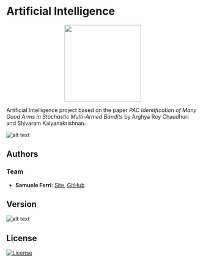# Artificial Intelligence

<p align="center">
<img src="https://github.com/samuelexferri/unibg-ai/blob/master/images/ai.jpg" width="200">
</p>

Artificial Intelligence project based on the paper _PAC Identification of Many Good Arms in Stochastic Multi-Armed Bandits_ by Arghya Roy Chaudhuri and Shivaram Kalyanakrishnan.

![alt text](https://img.shields.io/badge/Language-Italian-infomrmational?style=for-the-badge)

## Authors

### Team

-   **Samuele Ferri**: [Site](https://samuelexferri.com), [GitHub](https://github.com/samuelexferri)

## Version

![alt text](https://img.shields.io/badge/Version-0.0.1-blue.svg?style=for-the-badge)

## License

[![License](https://img.shields.io/badge/License-MIT_License-blue.svg?style=for-the-badge)](https://badges.mit-license.org)
